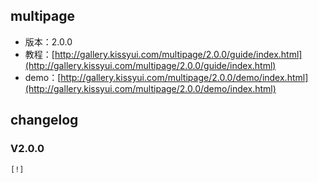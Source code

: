 ## multipage

* 版本：2.0.0
* 教程：[http://gallery.kissyui.com/multipage/2.0.0/guide/index.html](http://gallery.kissyui.com/multipage/2.0.0/guide/index.html)
* demo：[http://gallery.kissyui.com/multipage/2.0.0/demo/index.html](http://gallery.kissyui.com/multipage/2.0.0/demo/index.html)

## changelog

### V2.0.0

    [!]


